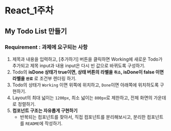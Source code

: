 # React_1주차



## My Todo List 만들기

### Requirement : 과제에 요구되는 사항
1. 제목과 내용을 입력하고, [추가하기] 버튼을 클릭하면 Working에 새로운 Todo가 추가되고 제목 input과 내용 input은 다시 빈 값으로 바뀌도록 구성하기.      
2. Todo의 **isDone 상태가 true이면, 상태 버튼의 라벨을 `취소`, isDone이 false 이면 라벨을 `완료`** 로 조건부 렌더링 하기. 
3. Todo의 상태가 `Working` 이면 위쪽에 위치하고, `Done`이면 아래쪽에 위치하도록 구현하기.  
4. Layout의 최대 넓이는 `1200px`, 최소 넓이는 `800px`로 제한하고, 전체 화면의 가운데로 정렬하기.
5. **컴포넌트 구조는 자유롭게 구현하기**
    - 반복되는 컴포넌트를 찾아서, 직접 컴포넌트를 분리해보시고, 분리한 컴포넌트를 `README`에 작성하기.

